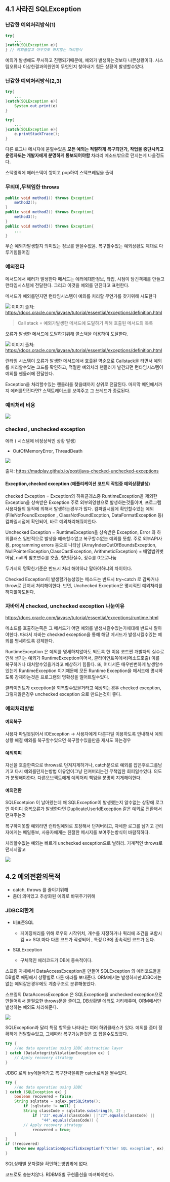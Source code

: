 ## 4.1 	사라진 SQLException

### 난감한 예외처리방식(1)

```java
try{
	...
}catch(SQLException e){
} // 예외를잡고 아무것도 하지않는 처리방식 
```

예외가 발생해도 무시하고 진행되기때문에, 예외가 발생하는것보다 나쁜상황이다.
시스템오류나 이상한결과의원인이 무엇인지 찾아내기 힘든 상황이 발생할수있다.

### 난감한 예외처리방식(2,3)

```java
try{
	...
}catch(SQLException e){
	System.out.print(e)
}   
```
```java
try{
	...
}catch(SQLException e){
	e.printStackTrace();
}  
```

다른 로그나 메시지에 묻힐수있음 
**모든 예외는 적절하게 복구되던가, 작업을 중단시키고 운영자또는 개발자에게 분명하게 통보되어야함**
차라리 메소드밖으로 던지는게 나을정도다.

스택영역에 에러스택이 쌓이고 pop하여 스택프레임을 출력 



### 무의미,무책임한 throws

```java
public void method1() throws Exception{
	method2();
}
public void method2() throws Exception{
	method3();
}
public void method3() throws Exception{
	...
}
```

무슨 예외가발생할지 의미있는 정보를 얻을수없음. 
복구할수있는 예외상황도 제대로 다루기힘들어짐 

### 예외전파





메서드에서 에러가 발생한다
메서드는 에러에대한정보, 타입, 시점이 담긴객체를 만들고 런타임시스템에 전달한다. 그리고 이것을 예외를 던진다고 표현한다. 

메서드가 예외를던지면 런타임시스템이 예외를 처리할 무언가를 찾기위해 시도한다

![](https://media.vlpt.us/images/dudwls0505/post/b9022166-4add-45bd-8d2e-4f3aba87821c/image.png)
이미지 출처: https://docs.oracle.com/javase/tutorial/essential/exceptions/definition.html

> Call stack = 예외가발생한 메서드에 도달하기 위해 호출된 메서드의 목록

오류가 발생한 메서드에 도달하기위해 콜스택을 이용하여 도달한다.

![](https://images.velog.io/images/dudwls0505/post/f66f3e73-0743-416d-8bfa-ec498418a756/image.png)
이미지 출처: https://docs.oracle.com/javase/tutorial/essential/exceptions/definition.html

런타임 시스템이 오류가 발생한 메서드에서 호출된 역순으로 Callstack을 타면서 예외를 처리할수있는 코드를 확인하고,
적절한 예외처리 핸들러가 발견되면 런타임시스템이 예외를 핸들러에 전달한다.

Exception을 처리할수있는 핸들러를 찾을떄까지 상위로 전달된다.
마지막 메인에서까지 에러를던진다면? 스택트레이스를 보여주고 그 쓰레드가 종료된다.


### 예외처리 비용

![](https://images.velog.io/images/dudwls0505/post/c756c7f2-bfe0-49e9-afde-48fc98952f57/image.png)





### checked , unchecked exception


에러 ( 시스템에 비정상적인 상황 발생) 
- OutOfMemoryError, ThreadDeath

![](https://images.velog.io/images/dudwls0505/post/dfc06d59-f2f5-463f-a8f0-df7a60b84299/image.png)

출처: https://madplay.github.io/post/java-checked-unchecked-exceptions

#### Exception,checked exception (애플리케이션 코드의 작업중 예외상황발생)


checked Exception = Exception의 하위클래스중 RuntimeException을 제외한 Exception을 상속받은 Exception
주로 외부의영향으로 발생하는것들이며, 프로그램사용자들의 동작에 의해서 발생하는경우가 많다.
컴파일시점에 확인할수있는 예외 
(FileNotFoundException , ClassNotFoundExcption, DataFormatException 등)
컴파일시점에 확인되어, 바로 예외처리해줘야한다. 

Unchecked Exception = RuntimeException을 상속받은 Exception, Error 와 하위클래스 
일반적으로 발생을 예측할수없고 복구할수없는 예외를 뜻함. 주로 외부API사용, programming errors 등으로 나타남
(ArrayIndexOutOfBoundsException, NullPointerException,ClassCastException, ArithmeticException)
= 배열범위벗어남, null의 참조변수를 호출, 형변환실수, 정수를 0으로나눔


두가지의 명확한기준은 반드시 처리 해야하냐 말아야하냐의 차이이다.

Checked Exception이 발생할가능성있는 메소드는 반드시 try~catch 로 감싸거나 throw로 던져서 처리해야한다.
반면, Unchecked Exception은 명시적인 예외처리를 하지않아도된다.


### 자바에서 checked, unchecked exception 나눈이유 


https://docs.oracle.com/javase/tutorial/essential/exceptions/runtime.html

메소드를 호출하는쪽은 그 메서드가 어떤 예외를 발생시킬수있는가에대해 반드시 알아야한다. 
따라서 자바는 checked exception을 통해 해당 메서드가 발생시킬수있는 예외를 명세하도록 강제한다.

RuntimeException 은 예외를 명세하지않아도 되도록 한 이유
코드짠 개발자의 실수로인해 생기는 예외가 RuntimeException이어서, 클라이언트쪽에서(메소드호출) 이를 복구하거나 대처할수있을거라고 예상하기 힘들다. 또, 어디서든 매우빈번하게 발생할수있는게 RuntimeException 이기때문에 모든 Runtime Exception을 메서드에 명시하도록 강제하는것은 프로그램의 명확성을 떨어트릴수있다.

클라이언트가 exception을 회복할수있을거라고 예상되는경우 checked exception, 그렇지않은경우 unchecked exception 으로 만드는것이 좋다.




### 예외처리방법

#### 예외복구

사용자 파일못읽어서 IOException -> 사용자에게 다른파일 이용하도록 안내해서 예외상황 해결
예외를 복구할수있으면 복구할수있을만큼 재시도 하는경우 

#### 예외회피

자신을 호출한쪽으로 throws로 던져지게하거나, catch문으로 예외를 잡은후로그를남기고 다시 예외를던지는방법 
이유없이그냥 던져버리는건 무책임한 회피일수있다. 의도가 분명해야한다. 다른오브젝트에게 예외처리 책임을 분명히 지게해야한다. 

#### 예외전환

SQLExcetpion 이 날아왔는데 왜 SQLException이 발생했는지 알수없는 상황에 로그인 아이디 중복오류가 발생한다면 DuplicateUserIdException 같은 예외로 전환해서 던져주는것 


복구하지못할 예외라면 런타임예외로 포장해서 던져버리고, 자세한 로그를 남기고 관리자에게는 메일통보, 사용자에게는 친절한 메시지를 보여주는방식이 바람직하다.

처리할수없는 예외는 빠르게 unchecked exception으로 날려라. 기계적인 throws로 던지지말고


![](https://images.velog.io/images/dudwls0505/post/a125eb36-8d46-4c87-b61a-1a286d5b7e2f/image.png)


## 4.2 예외전환의목적

- catch, throws 를 줄이기위해
- 좀더 의미있고 추상화된 예외로 바꿔주기위해


### JDBC의한계

- 비표준SQL 
   - 페이징처리를 위해 로우의 시작위치, 개수를 지정하거나 쿼리에 조건을 포함시킴
 	=> SQL마다 다른 코드가 작성되어 , 특정 DB에 종속적인 코드가 된다.

- SQLException
    - 구체적인 에러코드가 DB에 종속적이다. 
    
스프링 자체에서 DataAccessException을 만들어 SQLException 의 에러코드들을 DB별로 매핑해서 상황별로 다른 에러를 보내준다. 
ORM에서는 발생하지만JDBC에는없는 예외같은경우에도 계층구조로 분류해놓았다.

스프링의 DataAccessException 은 SQLException을 unchecked exception으로 만들어줘서 불필요한 throws문을 줄이고, DB상황별 에러도 처리해주며, ORM에서만발생하는 예외도 처리해준다. 



![](https://images.velog.io/images/dudwls0505/post/b520a1a7-07f1-483a-8237-5beb02c6283d/image.png)

SQLException과 달리 특정 항목을 나타내는 여러 하위클래스가 있다.
예외를 좀더 정확하게 전달할수있고, 그에따라 복구가능한것은 또 잡을수도있겠다. 

```java
try {
	//do data operation using JDBC abstraction layer
} catch (DatalntegrityViolationException ex) {
	// Apply recovery strategy
}
```

JDBC 로직 try에들어가고 복구전략을위한 catch로직을 짤수있다.
```java
try {
	//do data operation using JDBC
} catch (SQLException ex) {
	boolean recovered = false;
	String sqlstate = sqlex.getSQLState();
		if (sqlstate != null) {
		String classCode = sqlstate.substring(0, 2) ;
			if ("23".equals(classCode) ||"27".equals(classCode) ||
			 	"44".equals(classCode)) {
		// Apply recovery strategy
			recovered = true;
	}
}
if (!recovered)
	throw new ApplicationSpecificExceptionf("Other SQL exception", ex);
}
```


SQL상태별 문자열을 확인하는방법밖에 없다. 

코드로도 충분치않다. RDBMS별 구현옵션을 따져봐야한다. 

